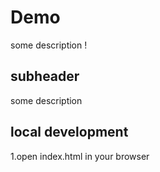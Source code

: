 # Demo

some description !

## subheader

some description

## local development

1.open index.html in your browser